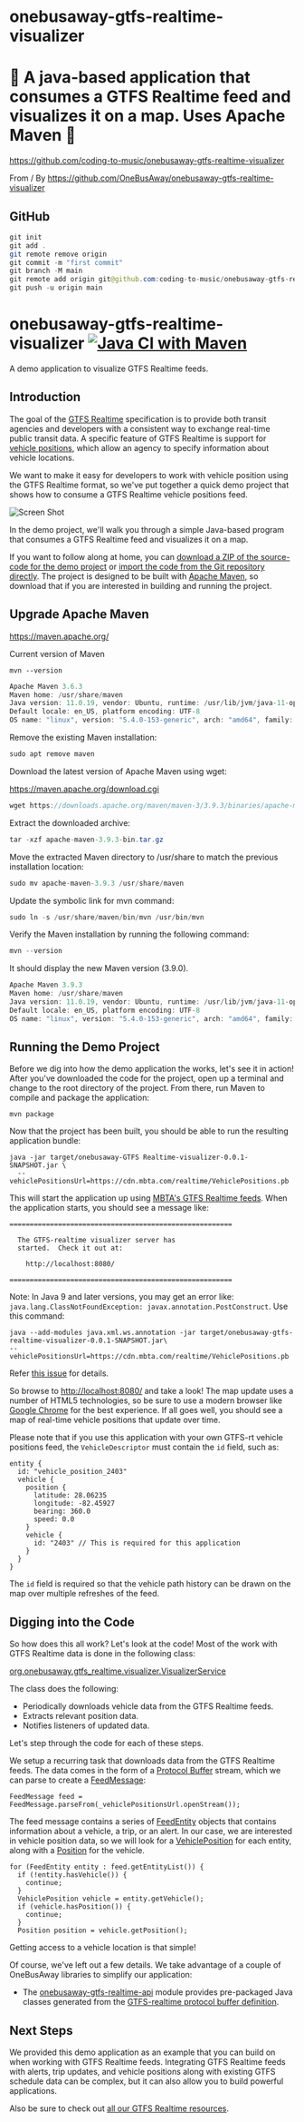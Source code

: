 # onebusaway-gtfs-realtime-visualizer

# 🚀 A java-based application that consumes a GTFS Realtime feed and visualizes it on a map. Uses Apache Maven 🚀

https://github.com/coding-to-music/onebusaway-gtfs-realtime-visualizer

From / By https://github.com/OneBusAway/onebusaway-gtfs-realtime-visualizer

## GitHub

```java
git init
git add .
git remote remove origin
git commit -m "first commit"
git branch -M main
git remote add origin git@github.com:coding-to-music/onebusaway-gtfs-realtime-visualizer.git
git push -u origin main
```

# onebusaway-gtfs-realtime-visualizer [![Java CI with Maven](https://github.com/OneBusAway/onebusaway-gtfs-realtime-visualizer/actions/workflows/maven.yml/badge.svg)](https://github.com/OneBusAway/onebusaway-gtfs-realtime-visualizer/actions/workflows/maven.yml)

A demo application to visualize GTFS Realtime feeds.

## Introduction

The goal of the [GTFS Realtime](https://developers.google.com/transit/gtfs-realtime/) specification is to provide both transit agencies and developers with a consistent way to exchange real-time public transit data. A specific feature of GTFS Realtime is support for [vehicle positions](https://developers.google.com/transit/gtfs-realtime/vehicle-positions), which allow an agency to specify information about vehicle locations.

We want to make it easy for developers to work with vehicle position using the GTFS Realtime format, so we've put together a quick demo project that shows how to consume a GTFS Realtime vehicle positions feed.

![Screen Shot](/images/ScreenShot.png)

In the demo project, we'll walk you through a simple Java-based program that consumes a GTFS Realtime feed and visualizes it on a map.

If you want to follow along at home, you can [download a ZIP of the source-code for the demo project](https://github.com/OneBusAway/onebusaway-gtfs-realtime-visualizer/zipball/master) or [import the code from the Git repository directly](https://github.com/OneBusAway/onebusaway-gtfs-realtime-visualizer). The project is designed to be built with [Apache Maven](http://maven.apache.org/), so download that if you are interested in building and running the project.

## Upgrade Apache Maven

https://maven.apache.org/

Current version of Maven

```
mvn --version
```

```java
Apache Maven 3.6.3
Maven home: /usr/share/maven
Java version: 11.0.19, vendor: Ubuntu, runtime: /usr/lib/jvm/java-11-openjdk-amd64
Default locale: en_US, platform encoding: UTF-8
OS name: "linux", version: "5.4.0-153-generic", arch: "amd64", family: "unix"
```

Remove the existing Maven installation:

```java
sudo apt remove maven
```

Download the latest version of Apache Maven using wget:

https://maven.apache.org/download.cgi

```java
wget https://downloads.apache.org/maven/maven-3/3.9.3/binaries/apache-maven-3.9.3-bin.tar.gz
```

Extract the downloaded archive:

```java
tar -xzf apache-maven-3.9.3-bin.tar.gz
```

Move the extracted Maven directory to /usr/share to match the previous installation location:

```java
sudo mv apache-maven-3.9.3 /usr/share/maven
```

Update the symbolic link for mvn command:

```java
sudo ln -s /usr/share/maven/bin/mvn /usr/bin/mvn
```

Verify the Maven installation by running the following command:

```java
mvn --version
```

It should display the new Maven version (3.9.0).

```java
Apache Maven 3.9.3
Maven home: /usr/share/maven
Java version: 11.0.19, vendor: Ubuntu, runtime: /usr/lib/jvm/java-11-openjdk-amd64
Default locale: en_US, platform encoding: UTF-8
OS name: "linux", version: "5.4.0-153-generic", arch: "amd64", family: "unix"
```

## Running the Demo Project

Before we dig into how the demo application the works, let's see it in action! After you've downloaded the code for the project, open up a terminal and change to the root directory of the project. From there, run Maven to compile and package the application:

    mvn package

Now that the project has been built, you should be able to run the resulting application bundle:

    java -jar target/onebusaway-GTFS Realtime-visualizer-0.0.1-SNAPSHOT.jar \
      --vehiclePositionsUrl=https://cdn.mbta.com/realtime/VehiclePositions.pb

This will start the application up using [MBTA's GTFS Realtime feeds](http://mbta.com/rider_tools/developers/default.asp?id=22393). When the application starts, you should see a message like:

    =======================================================

      The GTFS-realtime visualizer server has
      started.  Check it out at:

        http://localhost:8080/

    =======================================================

Note: In Java 9 and later versions, you may get an error like: `java.lang.ClassNotFoundException: javax.annotation.PostConstruct`. Use this command:

```
java --add-modules java.xml.ws.annotation -jar target/onebusaway-gtfs-realtime-visualizer-0.0.1-SNAPSHOT.jar\
--vehiclePositionsUrl=https://cdn.mbta.com/realtime/VehiclePositions.pb
```

Refer [this issue](https://github.com/OneBusAway/onebusaway-gtfs-realtime-visualizer/issues/10) for details.

So browse to [http://localhost:8080/](http://localhost:8080/) and take a look! The map update uses a number of HTML5 technologies, so be sure to use a modern browser like [Google Chrome](https://www.google.com/chrome) for the best experience. If all goes well, you should see a map of real-time vehicle positions that update over time.

Please note that if you use this application with your own GTFS-rt vehicle positions feed, the `VehicleDescriptor` must contain the `id` field, such as:

```
entity {
  id: "vehicle_position_2403"
  vehicle {
    position {
      latitude: 28.06235
      longitude: -82.45927
      bearing: 360.0
      speed: 0.0
    }
    vehicle {
      id: "2403" // This is required for this application
    }
  }
}
```

The `id` field is required so that the vehicle path history can be drawn on the map over multiple refreshes of the feed.

## Digging into the Code

So how does this all work? Let's look at the code! Most of the work with GTFS Realtime data is done in the following class:

[org.onebusaway.gtfs_realtime.visualizer.VisualizerService](https://github.com/OneBusAway/onebusaway-gtfs-realtime-visualizer/blob/master/src/main/java/org/onebusaway/gtfs_realtime/visualizer/VisualizerService.java)

The class does the following:

- Periodically downloads vehicle data from the GTFS Realtime feeds.
- Extracts relevant position data.
- Notifies listeners of updated data.

Let's step through the code for each of these steps.

We setup a recurring task that downloads data from the GTFS Realtime feeds. The data comes in the form of a [Protocol Buffer](http://code.google.com/p/protobuf/) stream, which we can parse to create a [FeedMessage](https://developers.google.com/transit/gtfs-realtime/reference#FeedMessage):

    FeedMessage feed = FeedMessage.parseFrom(_vehiclePositionsUrl.openStream());

The feed message contains a series of [FeedEntity](https://developers.google.com/transit/gtfs-realtime/reference#FeedEntity) objects that contains information about a vehicle, a trip, or an alert. In our case, we are interested in vehicle position data, so we will look for a [VehiclePosition](https://developers.google.com/transit/gtfs-realtime/reference#VehiclePosition) for each entity, along with a [Position](https://developers.google.com/transit/gtfs-realtime/reference#Position) for the vehicle.

    for (FeedEntity entity : feed.getEntityList()) {
      if (!entity.hasVehicle()) {
        continue;
      }
      VehiclePosition vehicle = entity.getVehicle();
      if (vehicle.hasPosition()) {
        continue;
      }
      Position position = vehicle.getPosition();

Getting access to a vehicle location is that simple!

Of course, we've left out a few details. We take advantage of a couple of OneBusAway libraries to simplify our application:

- The [onebusaway-gtfs-realtime-api](https://github.com/OneBusAway/onebusaway-gtfs-realtime-api/wiki) module provides pre-packaged Java classes generated from the [GTFS-realtime protocol buffer definition](https://developers.google.com/transit/gtfs-realtime/gtfs-realtime-proto).

## Next Steps

We provided this demo application as an example that you can build on when working with GTFS Realtime feeds. Integrating GTFS Realtime feeds with alerts, trip updates, and vehicle positions along with existing GTFS schedule data can be complex, but it can also allow you to build powerful applications.

Also be sure to check out [all our GTFS Realtime resources](https://github.com/OneBusAway/onebusaway/wiki/GTFS-Realtime-Resources).
